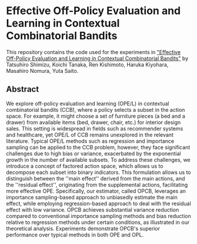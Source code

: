 # Effective Off-Policy Evaluation and Learning in Contextual Combinatorial Bandits
This repository contains the code used for the experiments in ["Effective Off-Policy Evaluation and Learning in Contextual Combinatorial Bandits"](https://arxiv.org/abs/2408.11202) by Tatsuhiro Shimizu, Koichi Tanaka, Ren Kishimoto, Haruka Kiyohara, Masahiro Nomura, Yuta Saito.

## Abstract
We explore off-policy evaluation and learning (OPE/L) in contextual combinatorial bandits (CCB), where a policy selects a subset in the action space. For example, it might choose a set of furniture pieces (a bed and a drawer) from available items (bed, drawer, chair, etc.) for interior design sales. This setting is widespread in fields such as recommender systems and healthcare, yet OPE/L of CCB remains unexplored in the relevant literature. Typical OPE/L methods such as regression and importance sampling can be applied to the CCB problem, however, they face significant challenges due to high bias or variance, exacerbated by the exponential growth in the number of available subsets. To address these challenges, we introduce a concept of factored action space, which allows us to decompose each subset into binary indicators. This formulation allows us to distinguish between the ''main effect'' derived from the main actions, and the ''residual effect'', originating from the supplemental actions, facilitating more effective OPE. Specifically, our estimator, called OPCB, leverages an importance sampling-based approach to unbiasedly estimate the main effect, while employing regression-based approach to deal with the residual effect with low variance. OPCB achieves substantial variance reduction compared to conventional importance sampling methods and bias reduction relative to regression methods under certain conditions, as illustrated in our theoretical analysis. Experiments demonstrate OPCB's superior performance over typical methods in both OPE and OPL.
